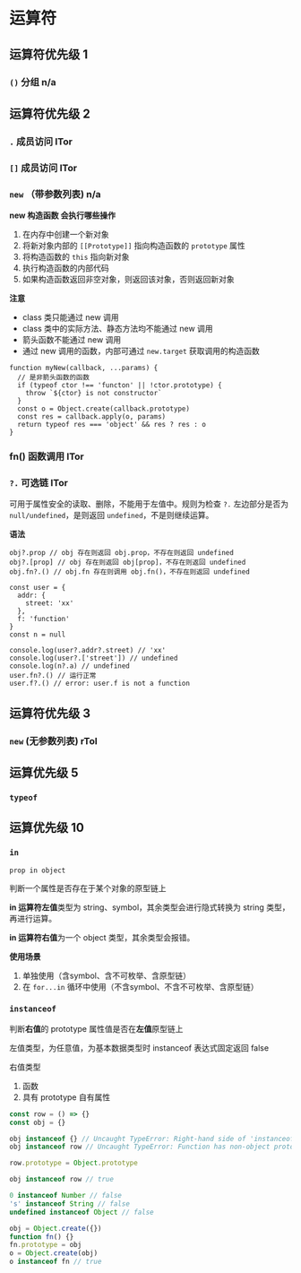 # 运算符

## 运算符优先级 1

### `()` 分组 n/a

## 运算符优先级 2
### `.` 成员访问 lTor

### `[]` 成员访问 lTor

### `new` （带参数列表) n/a

**new 构造函数 会执行哪些操作**
1. 在内存中创建一个新对象
2. 将新对象内部的 `[[Prototype]]` 指向构造函数的 `prototype` 属性
3. 将构造函数的 `this` 指向新对象
4. 执行构造函数的内部代码
5. 如果构造函数返回非空对象，则返回该对象，否则返回新对象

**注意**
- class 类只能通过 new 调用
- class 类中的实际方法、静态方法均不能通过 new 调用
- 箭头函数不能通过 new 调用
- 通过 new 调用的函数，内部可通过 `new.target` 获取调用的构造函数

```
function myNew(callback, ...params) {
  // 是非箭头函数的函数
  if (typeof ctor !== 'functon' || !ctor.prototype) {
    throw `${ctor} is not constructor`
  }
  const o = Object.create(callback.prototype)
  const res = callback.apply(o, params)
  return typeof res === 'object' && res ? res : o
}
```

### fn() 函数调用 lTor

### `?.` 可选链 lTor

可用于属性安全的读取、删除，不能用于左值中。规则为检查 `?.` 左边部分是否为 `null/undefined`，是则返回 `undefined`，不是则继续运算。

**语法**

```
obj?.prop // obj 存在则返回 obj.prop，不存在则返回 undefined
obj?.[prop] // obj 存在则返回 obj[prop]，不存在则返回 undefined
obj.fn?.() // obj.fn 存在则调用 obj.fn()，不存在则返回 undefined
```

```
const user = {
  addr: {
    street: 'xx'
  },
  f: 'function'
}
const n = null

console.log(user?.addr?.street) // 'xx'
console.log(user?.['street']) // undefined
console.log(n?.a) // undefined
user.fn?.() // 运行正常
user.f?.() // error: user.f is not a function
```

## 运算符优先级 3
### `new` (无参数列表) rTol

## 运算优先级 5
### `typeof`

## 运算优先级 10
### `in`

`prop in object`

判断一个属性是否存在于某个对象的原型链上

**in 运算符左值**类型为 string、symbol，其余类型会进行隐式转换为 string 类型，再进行运算。

**in 运算符右值**为一个 object 类型，其余类型会报错。

**使用场景**
1. 单独使用（含symbol、含不可枚举、含原型链）
2. 在 `for...in` 循环中使用（不含symbol、不含不可枚举、含原型链）

### `instanceof`

判断**右值**的 prototype 属性值是否在**左值**原型链上

左值类型，为任意值，为基本数据类型时 instanceof 表达式固定返回 false

右值类型
1. 函数
2. 具有 prototype 自有属性

```js
const row = () => {}
const obj = {}

obj instanceof {} // Uncaught TypeError: Right-hand side of 'instanceof' is not callable
obj instanceof row // Uncaught TypeError: Function has non-object prototype 'undefined' in instanceof check

row.prototype = Object.prototype

obj instanceof row // true

0 instanceof Number // false
's' instanceof String // false
undefined instanceof Object // false

obj = Object.create({})
function fn() {}
fn.prototype = obj
o = Object.create(obj)
o instanceof fn // true
```
